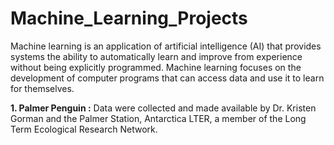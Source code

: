 # Machine_Learning_Projects
Machine learning is an application of artificial intelligence (AI) that provides systems the ability to automatically learn and improve from experience without being explicitly programmed. Machine learning focuses on the development of computer programs that can access data and use it to learn for themselves.

<b> 1. Palmer Penguin :</b> Data were collected and made available by Dr. Kristen Gorman and the Palmer Station, Antarctica LTER, a member of the Long Term Ecological Research Network.





